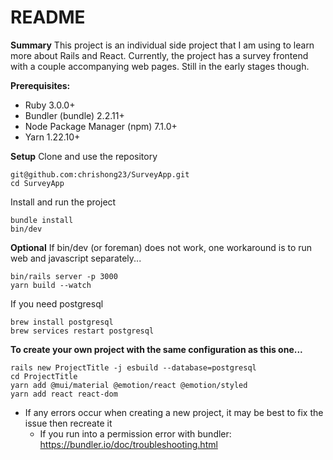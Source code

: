 # README

**Summary**
This project is an individual side project that I am using to learn more about Rails and React.
Currently, the project has a survey frontend with a couple accompanying web pages. Still in the
early stages though.

**Prerequisites:**
- Ruby 3.0.0+
- Bundler (bundle) 2.2.11+
- Node Package Manager (npm) 7.1.0+
- Yarn 1.22.10+

**Setup**
Clone and use the repository
```
git@github.com:chrishong23/SurveyApp.git
cd SurveyApp
```
Install and run the project
```
bundle install
bin/dev
```

**Optional**
If bin/dev (or foreman) does not work, one workaround is to run web and javascript separately...
```
bin/rails server -p 3000
yarn build --watch
```
If you need postgresql
```
brew install postgresql
brew services restart postgresql
```

**To create your own project with the same configuration as this one...**
```
rails new ProjectTitle -j esbuild --database=postgresql
cd ProjectTitle
yarn add @mui/material @emotion/react @emotion/styled
yarn add react react-dom
```
- If any errors occur when creating a new project, it may be best to fix the issue then recreate it
  - If you run into a permission error with bundler: https://bundler.io/doc/troubleshooting.html
